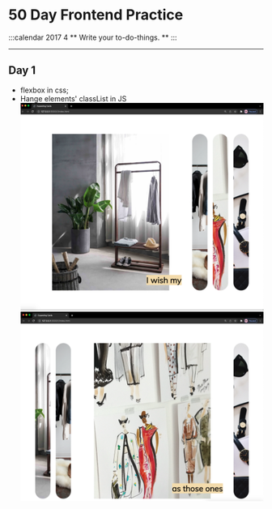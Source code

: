 # 50 Day Frontend Practice

<div>
:::calendar 2017 4
** Write your to-do-things. **
:::
</div>

<hr>

## Day 1  
* flexbox in css; 
* Hange elements' classList in JS
![Demo](https://github.com/JiangyanLiNEU/50DayFrontend/blob/main/readmeIMG/1-1.png)![Demo](https://github.com/JiangyanLiNEU/50DayFrontend/blob/main/readmeIMG/1-2.png)

